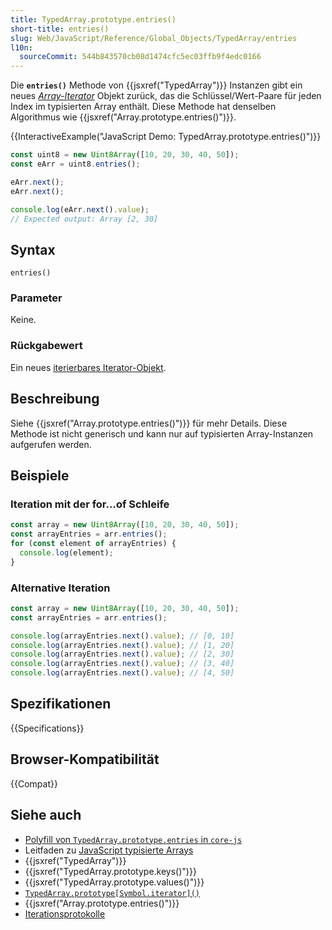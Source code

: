 ```yaml
---
title: TypedArray.prototype.entries()
short-title: entries()
slug: Web/JavaScript/Reference/Global_Objects/TypedArray/entries
l10n:
  sourceCommit: 544b843570cb08d1474cfc5ec03ffb9f4edc0166
---
```


Die **`entries()`** Methode von {{jsxref("TypedArray")}} Instanzen gibt ein neues _[Array-Iterator](/de/docs/Web/JavaScript/Reference/Global_Objects/Iterator)_ Objekt zurück, das die Schlüssel/Wert-Paare für jeden Index im typisierten Array enthält. Diese Methode hat denselben Algorithmus wie {{jsxref("Array.prototype.entries()")}}.

{{InteractiveExample("JavaScript Demo: TypedArray.prototype.entries()")}}

```js interactive-example
const uint8 = new Uint8Array([10, 20, 30, 40, 50]);
const eArr = uint8.entries();

eArr.next();
eArr.next();

console.log(eArr.next().value);
// Expected output: Array [2, 30]
```

## Syntax

```js-nolint
entries()
```

### Parameter

Keine.

### Rückgabewert

Ein neues [iterierbares Iterator-Objekt](/de/docs/Web/JavaScript/Reference/Global_Objects/Iterator).

## Beschreibung

Siehe {{jsxref("Array.prototype.entries()")}} für mehr Details. Diese Methode ist nicht generisch und kann nur auf typisierten Array-Instanzen aufgerufen werden.

## Beispiele

### Iteration mit der for...of Schleife

```js
const array = new Uint8Array([10, 20, 30, 40, 50]);
const arrayEntries = arr.entries();
for (const element of arrayEntries) {
  console.log(element);
}
```

### Alternative Iteration

```js
const array = new Uint8Array([10, 20, 30, 40, 50]);
const arrayEntries = arr.entries();

console.log(arrayEntries.next().value); // [0, 10]
console.log(arrayEntries.next().value); // [1, 20]
console.log(arrayEntries.next().value); // [2, 30]
console.log(arrayEntries.next().value); // [3, 40]
console.log(arrayEntries.next().value); // [4, 50]
```

## Spezifikationen

{{Specifications}}

## Browser-Kompatibilität

{{Compat}}

## Siehe auch

- [Polyfill von `TypedArray.prototype.entries` in `core-js`](https://github.com/zloirock/core-js#ecmascript-typed-arrays)
- Leitfaden zu [JavaScript typisierte Arrays](/de/docs/Web/JavaScript/Guide/Typed_arrays)
- {{jsxref("TypedArray")}}
- {{jsxref("TypedArray.prototype.keys()")}}
- {{jsxref("TypedArray.prototype.values()")}}
- [`TypedArray.prototype[Symbol.iterator]()`](/de/docs/Web/JavaScript/Reference/Global_Objects/TypedArray/Symbol.iterator)
- {{jsxref("Array.prototype.entries()")}}
- [Iterationsprotokolle](/de/docs/Web/JavaScript/Reference/Iteration_protocols)
